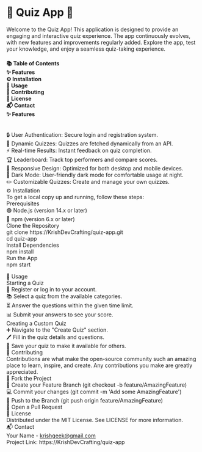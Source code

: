 <h1>🎉 Quiz App 🎉</h1>
Welcome to the Quiz App! This application is designed to provide an engaging and interactive quiz experience. The app continuously evolves, with new features and improvements regularly added. Explore the app, test your knowledge, and enjoy a seamless quiz-taking experience.
<h4>
📚 Table of Contents
<br>
✨ Features
<br>
⚙️ Installation
<br>
🚀 Usage
<br>
🤝 Contributing
<br>
📜 License
<br>
📬 Contact
<br>
✨ Features
</h4>
<div>
  <br>
🔒 User Authentication: Secure login and registration system.
  <br>
🔄 Dynamic Quizzes: Quizzes are fetched dynamically from an API.
  <br>
⚡ Real-time Results: Instant feedback on quiz completion.
  <br>
🏆 Leaderboard: Track top performers and compare scores.
  <br>
📱 Responsive Design: Optimized for both desktop and mobile devices.
  <br>
🌙 Dark Mode: User-friendly dark mode for comfortable usage at night.
  <br>
✏️ Customizable Quizzes: Create and manage your own quizzes.
</div>
⚙️ Installation
<br>
To get a local copy up and running, follow these steps:
<br>
Prerequisites
<br>
🟢 Node.js (version 14.x or later)
<br>
🔵 npm (version 6.x or later)
<br>
Clone the Repository
<br>
git clone https://KrishDevCrafting/quiz-app.git
<br>
cd quiz-app
<br>
Install Dependencies
<br>
npm install
<br>
Run the App
<br>
npm start



🚀 Usage
<br>
Starting a Quiz
<br>
📝 Register or log in to your account.
<br>
📚 Select a quiz from the available categories.
<br>
⏳ Answer the questions within the given time limit.
<br>
📊 Submit your answers to see your score.
<br>
Creating a Custom Quiz
<br>
➕ Navigate to the "Create Quiz" section.
<br>
🖊️ Fill in the quiz details and questions.
<br>
💾 Save your quiz to make it available for others.
<br>
🤝 Contributing
<br>
Contributions are what make the open-source community such an amazing place to learn, inspire, and create. Any contributions you make are greatly appreciated.
<br>
🍴 Fork the Project
<br>
🌟 Create your Feature Branch (git checkout -b feature/AmazingFeature)
<br>
💻 Commit your changes (git commit -m 'Add some AmazingFeature')
<br>
🚀 Push to the Branch (git push origin feature/AmazingFeature)
<br>
🔁 Open a Pull Request
<br>
📜 License
<br>
Distributed under the MIT License. See LICENSE for more information.
<br>
📬 Contact
<br>
Your Name  - krishgeek@gmail.com
<br>
Project Link: https://KrishDevCrafting/quiz-app



